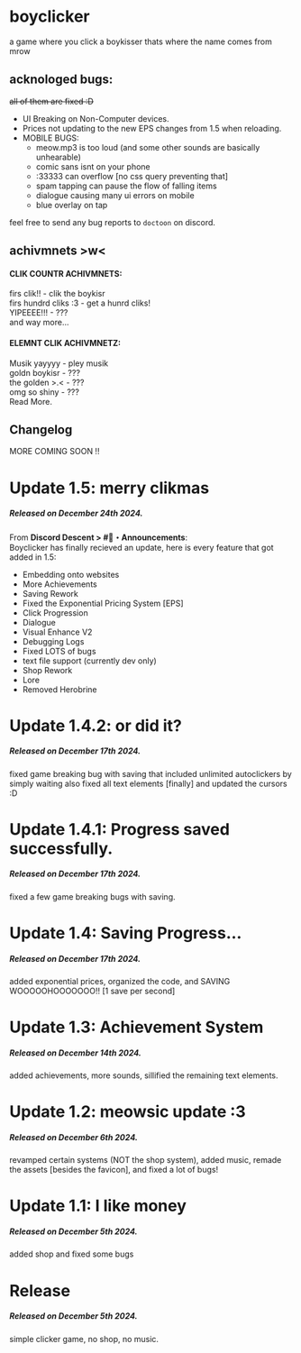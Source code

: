 # boyclicker
a game where you click a boykisser
thats where the name comes from
mrow

## acknologed bugs:
~~all of them are fixed :D<br>~~
- UI Breaking on Non-Computer devices.  
- Prices not updating to the new EPS changes from 1.5 when reloading.
- MOBILE BUGS:
  - meow.mp3 is too loud (and some other sounds are basically unhearable)
  - comic sans isnt on your phone
  - :33333 can overflow [no css query preventing that]
  - spam tapping can pause the flow of falling items
  - dialogue causing many ui errors on mobile
  - blue overlay on tap

feel free to send any bug reports to `doctoon` on discord.

## achivmnets >w<
#### CLIK COUNTR ACHIVMNETS:
firs clik!! - clik the boykisr<br>
firs hundrd cliks :3 - get a hunrd cliks!<br>
YIPEEEE!!! - ???<br>
and way more...
#### ELEMNT CLIK ACHIVMNETZ:
Musik yayyyy - pley musik<br>
goldn boykisr - ???<br>
the golden >.< - ???<br>
omg so shiny - ???<br>
Read More.
<br>
## Changelog
MORE COMING SOON !!
# Update 1.5: merry clikmas
##### Released on December 24th 2024.
From **Discord Descent > #📢・Announcements**:<br>
Boyclicker has finally recieved an update, here is every feature that got added in 1.5:
- Embedding onto websites
- More Achievements
- Saving Rework
- Fixed the Exponential Pricing System [EPS]
- Click Progression
- Dialogue
- Visual Enhance V2
- Debugging Logs
- Fixed LOTS of bugs
- text file support (currently dev only)
- Shop Rework
- Lore
- Removed Herobrine
# Update 1.4.2: or did it?
##### Released on December 17th 2024.
fixed game breaking bug with saving that included unlimited autoclickers by simply waiting
also fixed all text elements [finally] and updated the cursors :D
# Update 1.4.1: Progress saved successfully.
##### Released on December 17th 2024.
fixed a few game breaking bugs with saving.
# Update 1.4: Saving Progress...
##### Released on December 17th 2024.
added exponential prices, organized the code, and SAVING WOOOOOHOOOOOOO!!
[1 save per second]
# Update 1.3: Achievement System
##### Released on December 14th 2024.
added achievements, more sounds, sillified the remaining text elements.
# Update 1.2: meowsic update :3
##### Released on December 6th 2024.
revamped certain systems (NOT the shop system), added music, remade the assets [besides the favicon], and fixed a lot of bugs!
# Update 1.1: I like money
##### Released on December 5th 2024.
added shop and fixed some bugs
# Release
##### Released on December 5th 2024.
simple clicker game, no shop, no music.

